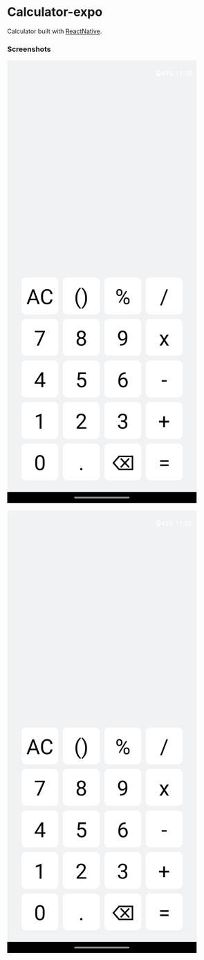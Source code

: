 # Calculator-expo
Calculator built with [ReactNative](https://reactnative.dev/).

### Screenshots
![Screenshot1](https://raw.githubusercontent.com/leandrorsant/calculator-expo/master/components/screenshots/Calculator-expo_screenshot1.png)

![Screenshot2](https://raw.githubusercontent.com/leandrorsant/calculator-expo/master/components/screenshots/Calculator-expo_screenshot1.png)